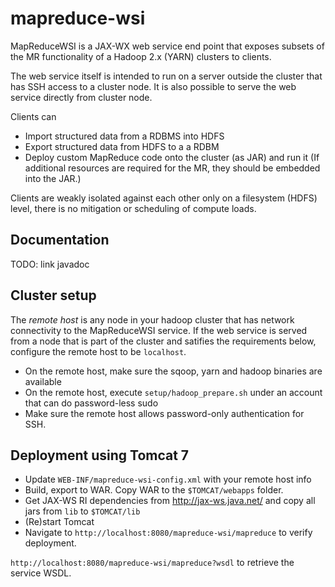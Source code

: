mapreduce-wsi
=============

MapReduceWSI is a JAX-WX web service end point that exposes subsets of the MR functionality of a Hadoop 2.x (YARN)
clusters to clients.

The web service itself is intended to run on a server outside the cluster that has SSH access
to a cluster node. It is also possible to serve the web service directly from cluster node.

 Clients can

 - Import structured data from a RDBMS into HDFS
 - Export structured data from HDFS to a a RDBM
 - Deploy custom MapReduce code onto the cluster (as JAR) and run it (If
  additional resources are required for the MR, they should be embedded into
   the JAR.)

Clients are weakly isolated against each other only on a filesystem (HDFS) level,
there is no mitigation or scheduling of compute loads.

Documentation
-------

TODO: link javadoc


Cluster setup
-------

The _remote host_ is any node in your hadoop cluster that has network connectivity to the MapReduceWSI service.
If the web service is served from a node that is part of the cluster and satifies the requirements below,
configure the remote host to be `localhost`.

- On the remote host, make sure the sqoop, yarn and hadoop binaries are available
- On the remote host, execute `setup/hadoop_prepare.sh` under an account that can do password-less sudo
- Make sure the remote host allows password-only authentication for SSH.

Deployment using Tomcat 7
-------

- Update `WEB-INF/mapreduce-wsi-config.xml` with your remote host info
- Build, export to WAR. Copy WAR to the `$TOMCAT/webapps` folder.
- Get JAX-WS RI dependencies from http://jax-ws.java.net/ and copy all jars from `lib` to `$TOMCAT/lib`
- (Re)start Tomcat
- Navigate to `http://localhost:8080/mapreduce-wsi/mapreduce` to verify deployment.

`http://localhost:8080/mapreduce-wsi/mapreduce?wsdl` to retrieve the service WSDL.
